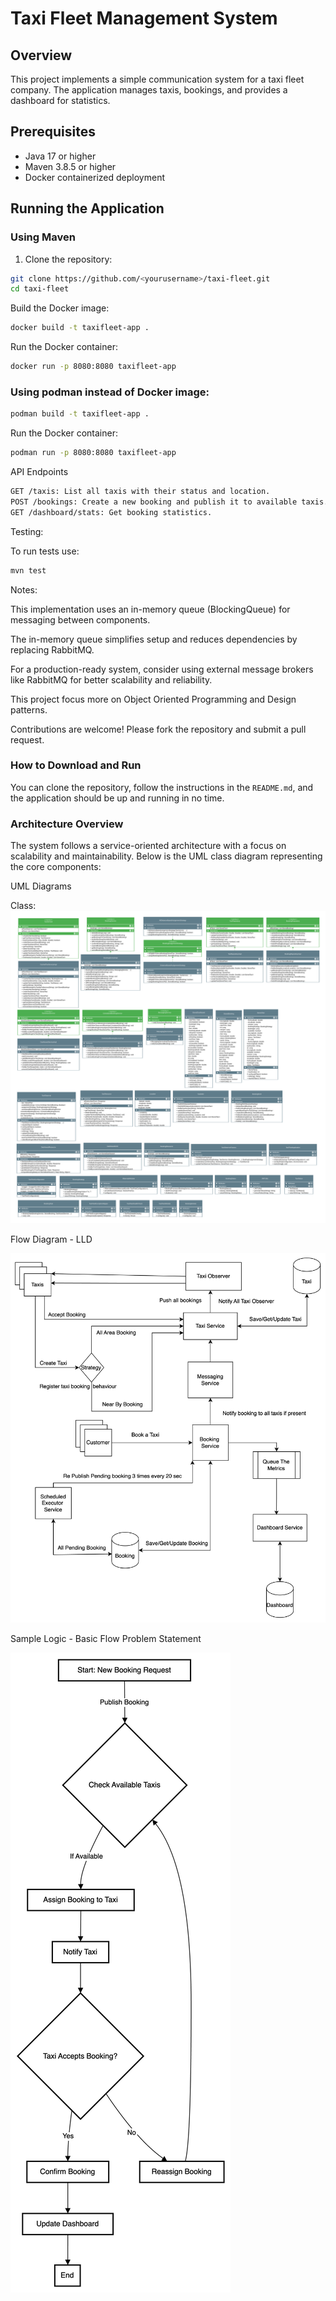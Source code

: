 
# Taxi Fleet Management System

## Overview

This project implements a simple communication system for a taxi fleet company. The application manages taxis, bookings, and provides a dashboard for statistics.

## Prerequisites

- Java 17 or higher
- Maven 3.8.5 or higher
- Docker containerized deployment

## Running the Application

### Using Maven

1. Clone the repository:
```sh
git clone https://github.com/<yourusername>/taxi-fleet.git
cd taxi-fleet
```   
Build the Docker image:
```sh
docker build -t taxifleet-app .
````
Run the Docker container:
   ```sh
docker run -p 8080:8080 taxifleet-app
 ```

### Using podman instead of Docker image:
```sh
podman build -t taxifleet-app .
````
Run the Docker container:
   ```sh
podman run -p 8080:8080 taxifleet-app
 ```

API Endpoints
   ```sh
GET /taxis: List all taxis with their status and location.
POST /bookings: Create a new booking and publish it to available taxis.
GET /dashboard/stats: Get booking statistics.
```
Testing:

To run tests use:
   ```sh
 mvn test
  ```

Notes:

This implementation uses an in-memory queue (BlockingQueue) for messaging between components.

The in-memory queue simplifies setup and reduces dependencies by replacing RabbitMQ.

For a production-ready system, consider using external message brokers like RabbitMQ for better scalability and reliability.

This project focus more on Object Oriented Programming and Design patterns.

Contributions are welcome! Please fork the repository and submit a pull request.


### How to Download and Run

You can clone the repository, follow the instructions in the `README.md`, and the application should be up and running in no time.





### Architecture Overview

The system follows a service-oriented architecture with a focus on scalability and maintainability. Below is the UML class diagram representing the core components:




UML Diagrams

Class:
![TaxiUML.svg](TaxiUML.svg)

Flow Diagram - LLD

![img_1.png](img_1.png)


Sample Logic - Basic Flow Problem Statement

![img.png](img.png)